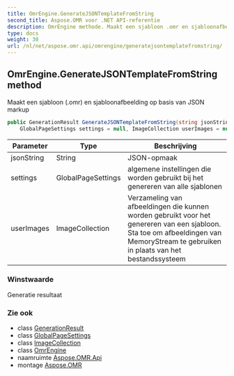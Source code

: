 ```yaml
---
title: OmrEngine.GenerateJSONTemplateFromString
second_title: Aspose.OMR voor .NET API-referentie
description: OmrEngine methode. Maakt een sjabloon .omr en sjabloonafbeelding op basis van JSON markup
type: docs
weight: 30
url: /nl/net/aspose.omr.api/omrengine/generatejsontemplatefromstring/
---
```

## OmrEngine.GenerateJSONTemplateFromString method

Maakt een sjabloon (.omr) en sjabloonafbeelding op basis van JSON markup

```csharp
public GenerationResult GenerateJSONTemplateFromString(string jsonString, 
    GlobalPageSettings settings = null, ImageCollection userImages = null)
```

| Parameter | Type | Beschrijving |
| --- | --- | --- |
| jsonString | String | JSON-opmaak |
| settings | GlobalPageSettings | algemene instellingen die worden gebruikt bij het genereren van alle sjablonen |
| userImages | ImageCollection | Verzameling van afbeeldingen die kunnen worden gebruikt voor het genereren van een sjabloon. Sta toe om afbeeldingen van MemoryStream te gebruiken in plaats van het bestandssysteem |

### Winstwaarde

Generatie resultaat

### Zie ook

* class [GenerationResult](../../../aspose.omr.generation/generationresult/)
* class [GlobalPageSettings](../../../aspose.omr.generation/globalpagesettings/)
* class [ImageCollection](../../imagecollection/)
* class [OmrEngine](../)
* naamruimte [Aspose.OMR.Api](../../omrengine/)
* montage [Aspose.OMR](../../../)


